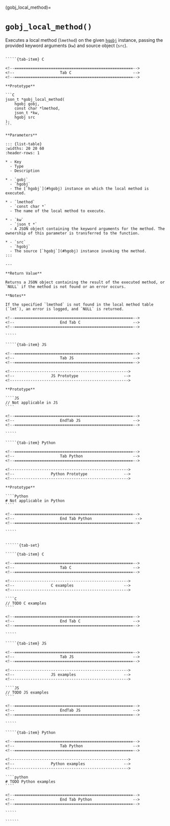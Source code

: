 <!-- ============================================================== -->
(gobj_local_method)=
# `gobj_local_method()`
<!-- ============================================================== -->

Executes a local method (`lmethod`) on the given [`hgobj`](#hgobj) instance, passing the provided keyword arguments (`kw`) and source object (`src`).

<!------------------------------------------------------------>
<!--                    Prototypes                          -->
<!------------------------------------------------------------>

``````{tab-set}

`````{tab-item} C

<!--====================================================-->
<!--                    Tab C                           -->
<!--====================================================-->

**Prototype**

```C
json_t *gobj_local_method(
    hgobj gobj,
    const char *lmethod,
    json_t *kw,
    hgobj src
);
```

**Parameters**

::: {list-table}
:widths: 20 20 60
:header-rows: 1

* - Key
  - Type
  - Description

* - `gobj`
  - `hgobj`
  - The [`hgobj`](#hgobj) instance on which the local method is executed.

* - `lmethod`
  - `const char *`
  - The name of the local method to execute.

* - `kw`
  - `json_t *`
  - A JSON object containing the keyword arguments for the method. The ownership of this parameter is transferred to the function.

* - `src`
  - `hgobj`
  - The source [`hgobj`](#hgobj) instance invoking the method.
:::

---

**Return Value**

Returns a JSON object containing the result of the executed method, or `NULL` if the method is not found or an error occurs.

**Notes**

If the specified `lmethod` is not found in the local method table (`lmt`), an error is logged, and `NULL` is returned.

<!--====================================================-->
<!--                    End Tab C                       -->
<!--====================================================-->

`````

`````{tab-item} JS

<!--====================================================-->
<!--                    Tab JS                          -->
<!--====================================================-->

<!---------------------------------------------------->
<!--                JS Prototype                    -->
<!---------------------------------------------------->

**Prototype**

````JS
// Not applicable in JS
````

<!--====================================================-->
<!--                    EndTab JS                       -->
<!--====================================================-->

`````

`````{tab-item} Python

<!--====================================================-->
<!--                    Tab Python                      -->
<!--====================================================-->

<!---------------------------------------------------->
<!--                Python Prototype                -->
<!---------------------------------------------------->

**Prototype**

````Python
# Not applicable in Python
````

<!--====================================================-->
<!--                    End Tab Python                   -->
<!--====================================================-->

`````

``````

<!------------------------------------------------------------>
<!--                    Examples                            -->
<!------------------------------------------------------------>

```````{dropdown} Examples

``````{tab-set}

`````{tab-item} C

<!--====================================================-->
<!--                    Tab C                           -->
<!--====================================================-->

<!---------------------------------------------------->
<!--                C examples                      -->
<!---------------------------------------------------->

````C
// TODO C examples
````

<!--====================================================-->
<!--                    End Tab C                       -->
<!--====================================================-->

`````

`````{tab-item} JS

<!--====================================================-->
<!--                    Tab JS                          -->
<!--====================================================-->

<!---------------------------------------------------->
<!--                JS examples                     -->
<!---------------------------------------------------->

````JS
// TODO JS examples
````

<!--====================================================-->
<!--                    EndTab JS                       -->
<!--====================================================-->

`````

`````{tab-item} Python

<!--====================================================-->
<!--                    Tab Python                      -->
<!--====================================================-->

<!---------------------------------------------------->
<!--                Python examples                 -->
<!---------------------------------------------------->

````python
# TODO Python examples
````

<!--====================================================-->
<!--                    End Tab Python                  -->
<!--====================================================-->

`````

``````

```````

